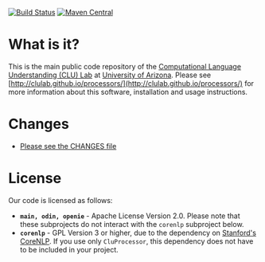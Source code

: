 [![Build Status](http://jenkins.cs.arizona.edu:8090/buildStatus/icon?job=processors%2Fmaster)](http://jenkins.cs.arizona.edu:8090/job/processors) 
[![Maven Central](https://img.shields.io/maven-central/v/org.clulab/processors-main_2.12)](https://mvnrepository.com/artifact/org.clulab/processors-main)

# What is it?

This is the main public code repository of the [Computational Language Understanding (CLU) Lab](http://clulab.org) at [University of Arizona](http://www.arizona.edu). Please see [http://clulab.github.io/processors/](http://clulab.github.io/processors/) for more information about this software, installation and usage instructions.

# Changes

+ [Please see the CHANGES file](CHANGES.md)

# License

Our code is licensed as follows:
+ **`main, odin, openie`** - Apache License Version 2.0. Please note that these subprojects do not interact with the `corenlp` subproject below.
+ **`corenlp`** - GPL Version 3 or higher, due to the dependency on [Stanford's CoreNLP](http://stanfordnlp.github.io/CoreNLP/). If you use only `CluProcessor`, this dependency does not have to be included in your project.

